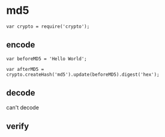# md5

    var crypto = require('crypto');

## encode

    var beforeMD5 = 'Hello World';

    var afterMD5 = crypto.createHash('md5').update(beforeMD5).digest('hex');

## decode

can't decode

## verify

